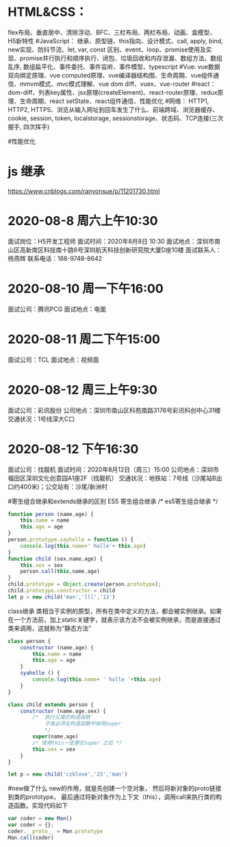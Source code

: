 

# HTML&CSS：
flex布局、垂直居中、清除浮动、BFC、三栏布局、两栏布局、动画、盒模型、H5新特性
#JavaScript：
继承、原型链、this指向、设计模式、call, apply, bind, new实现、防抖节流、let, var, const 区别、event、loop、promise使用及实现、promise并行执行和顺序执行、闭包、垃圾回收和内存泄漏、数组方法、数组乱序, 数组扁平化、事件委托、事件监听、事件模型、typescript
#Vue:
vue数据双向绑定原理、vue computed原理、vue编译器结构图、生命周期、vue组件通信、mmvm模式、mvc模式理解、vue dom diff、vuex、vue-router
#react：
dom-diff、列表key属性、jsx原理(createElement)、react-router原理、redux原理、生命周期、react setState、react组件通信、性能优化
#网络：
HTTP1, HTTP2, HTTPS、浏览从输入网址到回车发生了什么、前端跨域、浏览器缓存、cookie, session, token, localstorage, sessionstorage、状态码、TCP连接(三次握手, 四次挥手)

#性能优化
# js 继承
https://www.cnblogs.com/ranyonsue/p/11201730.html
# 2020-08-8 周六上午10:30
面试岗位：H5开发工程师
面试时间：2020年8月8日 10:30
面试地点：深圳市南山区高新南区科技南十路6号深圳航天科技创新研究院大厦D座10楼
面试联系人：杨燕辉 联系电话：188-9748-8642
# 2020-08-10 周一下午16:00
面试公司：腾讯PCG
面试地点：电面
# 2020-08-11 周二下午15:00
面试公司：TCL
面试地点：视频面
# 2020-08-12 周三上午9:30
面试公司：彩讯股份
公司地点：深圳市南山区科苑南路3176号彩讯科创中心31楼
交通状况：1号线深大C口
# 2020-08-12 下午16:30
面试公司：找靓机
面试时间：2020年8月12日（周三）15:00
公司地点：深圳市福田区深圳文化创意园A1座2F（找靓机）
交通状况：地铁站：7号线（沙尾站B出口约400米)；公交站有：沙尾/新洲村

#寄生组合继承和extends继承的区别
ES5 寄生组合继承
/* es5寄生组合继承 */
```js
function person (name,age) {
    this.name = name
    this.age = age
}
person.prototype.sayholle = function () {
    console.log(this.name+' holle'+ this.age)
}
function child (sex,name,age) {
    this.sex = sex
    person.call(this,name,age)
}
child.prototype = Object.create(person.prototype);
child.prototype.constructor = child
let p = new child('man','lll','13')
```
class继承
类相当于实例的原型，所有在类中定义的方法，都会被实例继承。如果在一个方法前，加上static关键字，就表示该方法不会被实例继承，而是直接通过类来调用，这就称为“静态方法”
```js
class person {
    constructor (name,age) {
        this.name = name
        this.age = age
    }
    syaholle () {
        console.log(this.name+ ' holle '+this.age)
    }
}

class child extends person {
    constructor (name,age,sex) {
        /*  执行父类的构造函数 
            子类必须在构造函数中掉用super
            */
        super(name,age)
        /* 使用this一定要在super 之后 */
        this.sex = sex
    }
}

let p = new child('czklove','23','man')
```
#new做了什么
new的作用，就是先创建一个空对象，
然后将新对象的proto链接到类的prototype，
最后通过将新对象作为上下文（this），调用call来执行类的构造函数。实现代码如下
```js
var coder = new Man()
var coder = {};
coder.__proto__ = Man.prototype
Man.call(coder)
```
